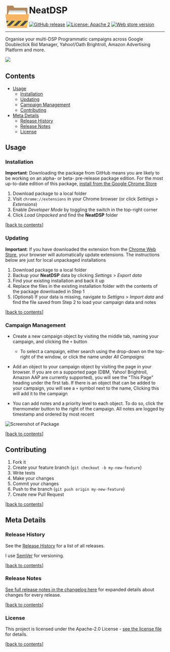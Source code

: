 # NeatDSP <img src="https://github.com/benkahandevelopment/neatdsp/blob/master/img/icon128.png" width="75" align="left" />


[![GitHub release](https://img.shields.io/github/release/benkahandevelopment/neatdsp.svg)](https://github.com/benkahandevelopment/neatdsp/releases)
[![License: Apache 2](https://img.shields.io/github/license/benkahandevelopment/neatdsp.svg)](https://github.com/benkahandevelopment/neatdsp/blob/master/LICENSE)
[![Web store version](https://img.shields.io/chrome-web-store/v/baafemcooelokbkmmmhkbemikigoeapn.svg)](https://chrome.google.com/webstore/detail/neatdsp/baafemcooelokbkmmmhkbemikigoeapn)

---

Organise your multi-DSP Programmatic campaigns across Google Doubleclick Bid Manager, Yahoo!/Oath Brightroll, Amazon Advertising Platform and more.

<a href="https://chrome.google.com/webstore/detail/baafemcooelokbkmmmhkbemikigoeapn">
<img src="https://developer.chrome.com/webstore/images/ChromeWebStore_Badge_v2_206x58.png"/>
</a>

## Contents

* [Usage](#usage)
  * [Installation](#installation)
  * [Updating](#updating)
  * [Campaign Management](#campaign-management)
  * [Contributing](#contributing)
* [Meta Details](#meta-details)
  * [Release History](#release-history)
  * [Release Notes](#release-notes)
  * [License](#license)

## Usage

### Installation

**Important**: Downloading the package from GitHub means you are likely to be working on an alpha- or beta- pre-release package edition. For the most up-to-date edition of this package, [install from the Google Chrome Store](https://chrome.google.com/webstore/detail/baafemcooelokbkmmmhkbemikigoeapn)

1. Download package to a local folder
2. Visit `chrome://extensions` in your Chrome browser (or click _Settings_ > _Extensions_)
3. Enable _Developer Mode_ by toggling the switch in the top-right corner
4. Click _Load Unpacked_ and find the **NeatDSP** folder

\[[back to contents](#contents)\]

### Updating

**Important**: If you have downloaded the extension from the [Chrome Web Store](https://chrome.google.com/webstore/detail/baafemcooelokbkmmmhkbemikigoeapn), your browser will automatically update extensions. The instructions below are just for local unpackaged installations

1. Download package to a local folder
2. Backup your **NeatDSP** data by clicking _Settings_ > _Export data_
3. Find your existing installation and back it up
4. Replace the files in the existing installation folder with the contents of the package downloaded in Step 1
5. (Optional) If your data is missing, navigate to _Settigns_ > _Import data_ and find the file saved from Step 2 to load your campaign data and notes

\[[back to contents](#contents)\]

### Campaign Management

* Create a new campaign object by visiting the middle tab, naming your campaign, and clicking the `+` button

  * To select a campaign, either search using the drop-down on the top-right of the window, or click the name under _All Campaigns_

* Add an object to your campaign object by visiting the page in your browser. If you are on a supported page (DBM, Yahoo! Brightroll, Amazon AAP are currently supported), you will see the "This Page" heading under the first tab. If there is an object that can be added to your campaign, you will see a `+` symbol next to the name, Clicking this will add it to the campaign

* You can add notes and a priority level to each object. To do so, click the thermometer button to the right of the campaign. All notes are logged by timestamp and ordered by most recent

![Screenshot of Package](https://i.imgur.com/Z5syO65.png)

\[[back to contents](#contents)\]

## Contributing

1.  Fork it
2.  Create your feature branch (`git checkout -b my-new-feature`)
3.  Write tests
4.  Make your changes
6.  Commit your changes
7.  Push to the branch (`git push origin my-new-feature`)
8.  Create new Pull Request

\[[back to contents](#contents)\]

## Meta Details

### Release History

See the [Release History](https://github.com/benkahandevelopment/neatdsp/releases) for a list of all releases.

I use [SemVer](http://semver.org/) for versioning.

\[[back to contents](#contents)\]

### Release Notes

[See full release notes in the changelog here](CHANGELOG.md) for expanded details about changes for every release.

\[[back to contents](#contents)\]

### License

This project is licensed under the Apache-2.0 License - [see the license file](https://github.com/benkahandevelopment/neatdsp/blob/master/LICENSE) for details.

\[[back to contents](#contents)\]
